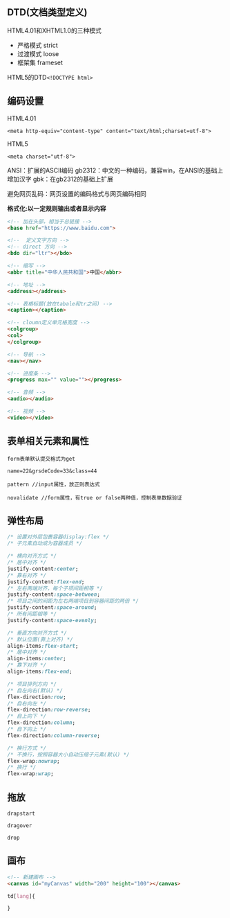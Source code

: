 ## DTD(文档类型定义)
HTML4.01和XHTML1.0的三种模式
- 严格模式 strict
- 过渡模式 loose
- 框架集 frameset

HTML5的DTD`<!DOCTYPE html>`

## 编码设置
HTML4.01
```
<meta http-equiv="content-type" content="text/html;charset=utf-8">
```
HTML5
```
<meta charset="utf-8">
```
ANSI：扩展的ASCII编码
gb2312：中文的一种编码，兼容win，在ANSI的基础上增加汉字
gbk：在gb2312的基础上扩展

避免网页乱码：网页设置的编码格式与网页编码相同

**格式化:以一定规则输出或者显示内容**

```html
<!-- 加在头部，相当于总链接 -->
<base href="https://www.baidu.com">

<!--  定义文字方向 -->
<!-- direct 方向 -->
<bdo dir="ltr"></bdo>

<!-- 缩写 -->
<abbr title="中华人民共和国">中国</abbr>

<!-- 地址 -->
<address></address>

<!-- 表格标题(放在tabale和tr之间) -->
<caption></caption>

<!-- cloumn定义单元格宽度 -->
<colgroup>
<col>
</colgroup>

<!-- 导航 -->
<nav></nav>

<!-- 进度条 -->
<progress max="" value=""></progress>

<!-- 音频 -->
<audio></audio>

<!-- 视频 -->
<video></video>
```

## 表单相关元素和属性
```
form表单默认提交格式为get

name=22&grsdeCode=33&class=44

pattern //input属性，放正则表达式

novalidate //form属性，有true or false两种值，控制表单数据验证
```

## 弹性布局
```css
/* 设置对外层包裹容器display:flex */
/* 子元素自动成为容器成员 */

/* 横向对齐方式 */
/* 居中对齐 */
justify-content:center;
/* 靠右对齐 */
justify-content:flex-end;
/* 左右两端对齐，每个子项间距相等 */
justify-content:space-between;
/* 项目之间的间距为左右两端项目到容器间距的两倍 */
justify-content:space-around;
/* 所有间距相等 */
justify-content:space-evenly;

/* 垂直方向对齐方式 */
/* 默认位置(靠上对齐) */
align-items:flex-start;
/* 居中对齐 */
align-items:center;
/* 靠下对齐 */
align-items:flex-end;

/* 项目排列方向 */
/* 自左向右(默认) */
flex-direction:row;
/* 自右向左 */
flex-direction:row-reverse;
/* 自上向下 */
flex-direction:column;
/* 自下向上 */
flex-direction:column-reverse;

/* 换行方式 */
/* 不换行，按照容器大小自动压缩子元素(默认) */
flex-wrap:nowrap;
/* 换行 */
flex-wrap:wrap;
```

## 拖放
```
drapstart

dragover

drop
```

## 画布
```html
<!-- 新建画布 -->
<canvas id="myCanvas" width="200" height="100"></canvas>
```

```css
td[lang]{

}

```
